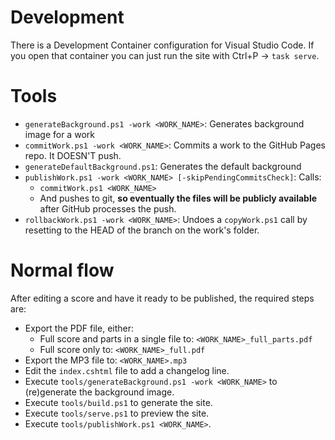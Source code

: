# Development

There is a Development Container configuration for Visual Studio Code. If you open that container you can just run the site with Ctrl+P -> `task serve`.

# Tools

+ `generateBackground.ps1 -work <WORK_NAME>`: Generates background image for a work
+ `commitWork.ps1 -work <WORK_NAME>`: Commits a work to the GitHub Pages repo. It DOESN'T push.
+ `generateDefaultBackground.ps1`: Generates the default background
+ `publishWork.ps1 -work <WORK_NAME> [-skipPendingCommitsCheck]`: Calls:
    - `commitWork.ps1 <WORK_NAME>`
    - And pushes to git, **so eventually the files will be publicly available** after GitHub processes the push.
+ `rollbackWork.ps1 -work <WORK_NAME>`: Undoes a `copyWork.ps1` call by resetting to the HEAD of the branch on the work's folder.

# Normal flow
After editing a score and have it ready to be published, the required steps are:

- Export the PDF file, either:
  - Full score and parts in a single file to: `<WORK_NAME>_full_parts.pdf`
  - Full score only to: `<WORK_NAME>_full.pdf`
- Export the MP3 file to: `<WORK_NAME>.mp3`
- Edit the `index.cshtml` file to add a changelog line.
- Execute `tools/generateBackground.ps1 -work <WORK_NAME>` to (re)generate the background image.
- Execute `tools/build.ps1` to generate the site.
- Execute `tools/serve.ps1` to preview the site.
- Execute `tools/publishWork.ps1 <WORK_NAME>`.
